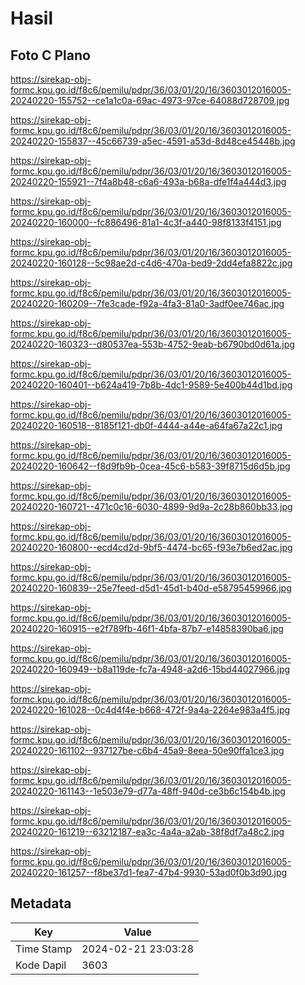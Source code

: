 # Hasil

## Foto C Plano

https://sirekap-obj-formc.kpu.go.id/f8c6/pemilu/pdpr/36/03/01/20/16/3603012016005-20240220-155752--ce1a1c0a-69ac-4973-97ce-64088d728709.jpg

https://sirekap-obj-formc.kpu.go.id/f8c6/pemilu/pdpr/36/03/01/20/16/3603012016005-20240220-155837--45c66739-a5ec-4591-a53d-8d48ce45448b.jpg

https://sirekap-obj-formc.kpu.go.id/f8c6/pemilu/pdpr/36/03/01/20/16/3603012016005-20240220-155921--7f4a8b48-c6a6-493a-b68a-dfe1f4a444d3.jpg

https://sirekap-obj-formc.kpu.go.id/f8c6/pemilu/pdpr/36/03/01/20/16/3603012016005-20240220-160000--fc886496-81a1-4c3f-a440-98f8133f4151.jpg

https://sirekap-obj-formc.kpu.go.id/f8c6/pemilu/pdpr/36/03/01/20/16/3603012016005-20240220-160128--5c98ae2d-c4d6-470a-bed9-2dd4efa8822c.jpg

https://sirekap-obj-formc.kpu.go.id/f8c6/pemilu/pdpr/36/03/01/20/16/3603012016005-20240220-160209--7fe3cade-f92a-4fa3-81a0-3adf0ee746ac.jpg

https://sirekap-obj-formc.kpu.go.id/f8c6/pemilu/pdpr/36/03/01/20/16/3603012016005-20240220-160323--d80537ea-553b-4752-9eab-b6790bd0d61a.jpg

https://sirekap-obj-formc.kpu.go.id/f8c6/pemilu/pdpr/36/03/01/20/16/3603012016005-20240220-160401--b624a419-7b8b-4dc1-9589-5e400b44d1bd.jpg

https://sirekap-obj-formc.kpu.go.id/f8c6/pemilu/pdpr/36/03/01/20/16/3603012016005-20240220-160518--8185f121-db0f-4444-a44e-a64fa67a22c1.jpg

https://sirekap-obj-formc.kpu.go.id/f8c6/pemilu/pdpr/36/03/01/20/16/3603012016005-20240220-160642--f8d9fb9b-0cea-45c6-b583-39f8715d6d5b.jpg

https://sirekap-obj-formc.kpu.go.id/f8c6/pemilu/pdpr/36/03/01/20/16/3603012016005-20240220-160721--471c0c16-6030-4899-9d9a-2c28b860bb33.jpg

https://sirekap-obj-formc.kpu.go.id/f8c6/pemilu/pdpr/36/03/01/20/16/3603012016005-20240220-160800--ecd4cd2d-9bf5-4474-bc65-f93e7b6ed2ac.jpg

https://sirekap-obj-formc.kpu.go.id/f8c6/pemilu/pdpr/36/03/01/20/16/3603012016005-20240220-160839--25e7feed-d5d1-45d1-b40d-e58795459966.jpg

https://sirekap-obj-formc.kpu.go.id/f8c6/pemilu/pdpr/36/03/01/20/16/3603012016005-20240220-160915--e2f789fb-46f1-4bfa-87b7-e14858390ba6.jpg

https://sirekap-obj-formc.kpu.go.id/f8c6/pemilu/pdpr/36/03/01/20/16/3603012016005-20240220-160949--b8a119de-fc7a-4948-a2d6-15bd44027966.jpg

https://sirekap-obj-formc.kpu.go.id/f8c6/pemilu/pdpr/36/03/01/20/16/3603012016005-20240220-161028--0c4d4f4e-b668-472f-9a4a-2264e983a4f5.jpg

https://sirekap-obj-formc.kpu.go.id/f8c6/pemilu/pdpr/36/03/01/20/16/3603012016005-20240220-161102--937127be-c6b4-45a9-8eea-50e90ffa1ce3.jpg

https://sirekap-obj-formc.kpu.go.id/f8c6/pemilu/pdpr/36/03/01/20/16/3603012016005-20240220-161143--1e503e79-d77a-48ff-940d-ce3b6c154b4b.jpg

https://sirekap-obj-formc.kpu.go.id/f8c6/pemilu/pdpr/36/03/01/20/16/3603012016005-20240220-161219--63212187-ea3c-4a4a-a2ab-38f8df7a48c2.jpg

https://sirekap-obj-formc.kpu.go.id/f8c6/pemilu/pdpr/36/03/01/20/16/3603012016005-20240220-161257--f8be37d1-fea7-47b4-9930-53ad0f0b3d90.jpg


## Metadata

| Key        | Value               |
| ---------- | ------------------- |
| Time Stamp | 2024-02-21 23:03:28 |
| Kode Dapil | 3603                |



